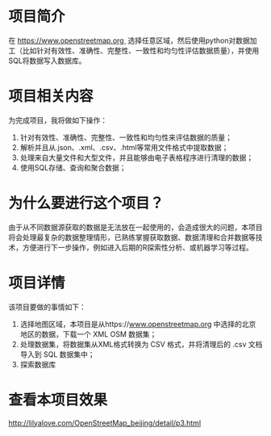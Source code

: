 # 项目简介

在  https://www.openstreetmap.org  
选择任意区域，然后使用python对数据加工（比如针对有效性、准确性、完整性、一致性和均匀性评估数据质量），并使用SQL将数据写入数据库。  

# 项目相关内容

为完成项目，我将做如下操作：

1. 针对有效性、准确性、完整性、一致性和均匀性来评估数据的质量； 
2. 解析并且从.json、.xml、.csv、.html等常用文件格式中提取数据；
3. 处理来自大量文件和大型文件，并且能够由电子表格程序进行清理的数据；
4. 使用SQL存储、查询和聚合数据；

# 为什么要进行这个项目？

由于从不同数据源获取的数据是无法放在一起使用的，会造成很大的问题，本项目将会处理最复杂的数据整理情形，已熟练掌握获取数据、数据清理和合并数据等技术，方便进行下一步操作，例如进入后期的R探索性分析、或机器学习等过程。

# 项目详情

该项目要做的事情如下：

1. 选择地图区域，本项目是从https://www.openstreetmap.org 中选择的北京地区的数据，下载一个 XML OSM 数据集；
2. 处理数据集，将数据集从XML格式转换为 CSV 格式，并将清理后的 .csv 文档导入到 SQL 数据集中；
3. 探索数据库

# 查看本项目效果

http://lilyalove.com/OpenStreetMap_beijing/detail/p3.html

